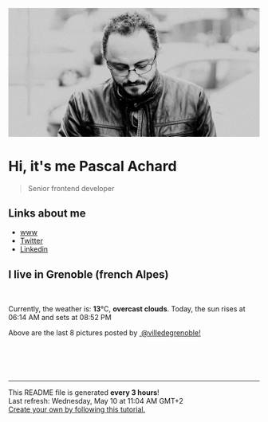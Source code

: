![Pascal Achard](./images/photo-pascal-achard.jpg)
# Hi, it's me Pascal Achard
> Senior frontend developer

## Links about me
- [www](https://www.pascal-achard.com)
- [Twitter](https://twitter.com/botmaster)
- [Linkedin](http://www.linkedin.com/in/pascal-achard)


## I live in Grenoble (french Alpes)
<img src="https://openweathermap.org/img/wn/04d@2x.png" alt="">

Currently, the weather is: **13**°C, **overcast clouds**.
Today, the sun rises at 06:14 AM and sets at 08:52 PM

Above are the last 8 pictures posted by <a href="https://www.instagram.com/villedegrenoble/" target="_blank"><img alt="" src="https://upload.wikimedia.org/wikipedia/commons/thumb/e/e7/Instagram_logo_2016.svg/1024px-Instagram_logo_2016.svg.png" width="20"/> @villedegrenoble!</a>

<p style="display: flex; flex-wrap: wrap; gap: 20px;">
        <img src="https://cdn1.picuki.com/hosted-by-instagram/q/0exhNuNYnjBGZDHIdN5WmL9I2Pk2GAlRNucaS7j0nyZiNxIsbHWB58ltwdev%7C%7CDlyKw1oASyLfztl5I4oVV9SZFR5PEbfQLaMRDpW5qmbVoCq1jZm%7C%7CZJgnb88LXUYZneu8csoOzjYMTIfQeoEH%7C%7Cb2rvUW+%7C%7C7wbTYNpi2TNLxCyQlWotfpUrJy9ZRzt52U1h+189JldAJZ+jtvdBFundPZlTIeAf3+Idp1orN2S%7C%7CkKhtAKv6K81SO2ECMseW16GX6Rv5+HoOAAuiDpYGhpqznheKc4EEMWggiO4Sc2q4Q+nbKSBaxVlNAphqL%7C%7CCmMDUjFKiCU%7C%7Ck8SqtgLsSUHv3EBQnjeel%7C%7CW+eqN29qrRI9GZZo%7C%7CO5iLFZbbMNbBYCEwoBsnPWBLxdOelPupgxsZtSulrzmGQxAGzIafFmhx0WWMe1hGqKMEhBcKTx5C3+3ON2juK8VU5.jpeg" alt="" width="200"/>
        <img src="https://cdn1.picuki.com/hosted-by-instagram/q/0exhNuNYnjBGZDHIdN5WmL9I2Pk2GAlRNucaS7j0nyZiNxIsbHWB58ltwdev%7C%7CDlyKw1oASyLfztl5Y8qUFVZZFt%7C%7COELbSLSPSTZR6a2dUICj2zxj9JdmnbY8JXMcZneu9MMvOzjYMTIfQeoEH%7C%7Cb2r+gS5vvwZDcFuDuTNOUtzCVG%7C%7CMm0X51wm8Qf8fTT0FOzv9R3GzNJzWM1eUAmscnbrSgLUbr2Ptl78ewlCLECi4kD6ezqlWu2FHlsRGB9KDOertaQz7hFui3rSzow+DySTf4KG1gbinSP4zcJ64N6ha2kcohp1KMZnpGGTzYQfk1KhjUok5e%7C%7CynSAPSam1x4Ck1%7C%7CyxJDnXvUsi4f3E%7C%7CeSVIjfxCfPSeTNGapJCSgjNNn8XFTjEcWfJuJYo4xuH%7C%7Cd%7C%7CkVGwrVDpIZbRhEdSQgpEgAuYBZYtG%7C%7CuZlf2m.jpeg" alt="" width="200"/>
        <img src="https://cdn1.picuki.com/hosted-by-instagram/q/0exhNuNYnjBGZDHIdN5WmL9I2Pk2GAlRNucaS7j0nyZiNxIsbHWB58ltwdGn%7C%7CDh6Kwh9HS+Lfztk4Y4uUVRQZFR4OkTdQLaJTjhQ6KmRUYCk1DZm955plL01LXMbY3+n98QoOzjYMTIfQeoEH%7C%7Cb2rvUV+fvwaTIFuDaWNOUtzCVG%7C%7CMm0X51wm8Rm3ayEv0Pxto0%7C%7CNylL9XkgKQcursrV%7C%7CndYEvL+M4Byp6JzSPkCj9ND1OHtpCa5BTB7Kz04KD6chYTJnLNRlSi%7C%7CbG1oo020VIgDdxwmkUCR8RM1v9EPp7TzN916+98ZkIGRT2UFAjsm8lJhmMntxxzsbkKqzFpLyWzcm7WyIdY2spjWD9nMfYjB7mzZZ+L5Opx8e3UnKN7nX1vrCKaxQcdcy90bSdseggyRtjmzd4%7C%7Cn1RcsXDNO0maJ.jpeg" alt="" width="200"/>
        <img src="https://cdn1.picuki.com/hosted-by-instagram/q/0exhNuNYnjBGZDHIdN5WmL9I2Pk2GAlRNucaS7j0nyZiNxIsbHWB58ltwdev%7C%7CDlyKw1oASyLfztk448pUl1ZZFd+PkXWQbWLSDhT56iaUoCj0TVj9JFilLc0KnMcZ3+s98soOzjYMTIfQeoEH%7C%7Cb2rvUW+%7C%7C7wbTYNpi2TNLxCyQlWotfpUrJy9ZRzt52U1h+189JldAJZ+jtvdBFundPZlTIeAf3+Idp1orN2S%7C%7CkKhtAKv6K81SO2ECMseW16GX6Rv5+HoOAAuiDpYGhpqzfheKc4EEMWggiMhls4i7o+hqKTDaxVgfh1%7C%7CKzSCmMDUjFKiCU%7C%7Ck8SqtgLsSUHv3EBQnjeel%7C%7CW+eqN29qrRI9CRatbcxTLTZ7%7C%7CHIJ8US3EXUfubS2mOJO2VCPFVztoXTv9m0lLlxxKLTLHzmhx0WWMe1hLSKMYhBcKTx5C3+3ON2juK8VU5.jpeg" alt="" width="200"/>
        <img src="https://cdn1.picuki.com/hosted-by-instagram/q/0exhNuNYnjBGZDHIdN5WmL9I2Pk2GAlRNucaS7j0nyZiNxIsbHWB58ltwdev%7C%7CDlyKw1oASyLfztk7I8rWFVXZFN+OEPeTrCKSj1c7qyZUujN1jZk8pZpl7w1LXQeZ3Co8MsvUAmYdSgIGaYDG7uo%7C%7CesJ+fjrcjcFrjOMNbRKmDdttdCwFahlza4lsfe4kx2xu5xncG114WNxahlw5OLUqQUCSKn5PN1gpKZlR7pCjMsS5LujyWu+H2xkfWx9Ez7RtI7V2dENhhzrdSFlqjH0AZY1LHMRiVbmkBsei8Eig9akbahM4bMKhY7RZSACW2E2hjtfwZftgALsSUGImUBRwT2Ej+b3ffZ79sXPBPW%7C%7CdvO6zzORRqPvMJJ5X10tK%7C%7CvweWn9MfGDLeNjmN1dDs5c8g+v5yyqXZjE7VV+AWgc12GuVcAnZ7uiyqyb4X7U32WIpFZpkg==.jpeg" alt="" width="200"/>
        <img src="https://cdn1.picuki.com/hosted-by-instagram/q/0exhNuNYnjBGZDHIdN5WmL9I2Pk2GAlRNecaS7j0nyZiNxIsbHWB58ltwdGn%7C%7CDh6Kwh9HS+Lfztk4I0sUl5VZFd8P0XXSbGIRT1Q6qmbV4Ck2zxh%7C%7CJ9nlb00LnEebH6m%7C%7C8cvOzjYMTIfQeoEH%7C%7Cb2rvUV8PvwazQFuDSQNOUtzCVG%7C%7CMm0X51wm8Qf8fTT0FOzv9R3GzNJzWM1eUAmscnbrSgLUbr2Ptl78ewmCLECi4kD6ezqlWu2FHlsRGB9KDOertaQz7tFui3rSzow+Dz%7C%7CQosZP3gd2GKZsDcJ64Ahr4+pcohp1KMZnpGGTzYQfU1KhjUok5e%7C%7CynSAPSam1x4Ck1%7C%7CyxJC3JdoNh7bVPaKsYeH54myRe+fvJ7F9ZFcCA%7C%7C2PRFjONsSYAtEUj7l2O+1ZkVGwrVDpIZKsiUtVQgpEgAuYBZYtG%7C%7CuZlf2m.jpeg" alt="" width="200"/>
        <img src="https://cdn1.picuki.com/hosted-by-instagram/q/0exhNuNYnjBGZDHIdN5WmL9I2Pk2GAlRNucaS7j0nyZiNxIsbHWB58ltwdev%7C%7CDlyKw1oASyLfztk444iU1lVZFB7OU3WS7eOSzdT7a2fUICj0zRn9JBjkrk0JHUaZH6n%7C%7C8QkOzjYMTIfQeoEH%7C%7Cb2rvUW+%7C%7C7wbTYNpi2TNLxCyQlWotfpUrJy9ZRzt52U1h+189JldAJZ+jtvdBFundPZlTIeAf3+Idp1orN2S%7C%7CkKhtAKv6K81SO2ECMseW16GX6Rv5+HoOAAuiDpYGhpqzfheKc4EEMWggitvwYFkZUPnJPyYKxVlM0clqvECmMDUjFKiCU%7C%7Ck8SqtgLsSUHv3EBQnjeel%7C%7CW+eqN29qrRI9KIWovc6SCZPKiMQJNpZ0AIMfDXB0+NJs2MHttrj8Z9SupU5mfn91DwcoPzmhx0WWMe1hLZW7cjBcKTx5C3+3ON2juK8VU5.jpeg" alt="" width="200"/>
        <img src="https://cdn1.picuki.com/hosted-by-instagram/q/0exhNuNYnjBGZDHIdN5WmL9I2Pk2GAlRNecaS7j0nyZiNxIsbHWB58ltwdev%7C%7CDlyKw1oASyLfztj440iVFpRZFN4PEbXQbSBSjxR56qbUuzN0TRg9Zdnlb8wLnQZZXGr98pDCnicKyVHDe0AUqilsOoU%7C%7CeXvbD4FuDKSPLQT9zJBpY6uSKVKz8J13bHR1Bv9vdBhGy5CoiVxfA8XrN7loi5XVfrjJs9zt6B6CLEAnchRpr6gnSu5X2soeGpwWT6ars3+ke08hiL8KWRorCeYSaoEIEQd3APuujAfptkcnrWxFbVSivoaloSRSWIKAk1ElkVtwIOctgLsSSaq3EEPlC2GhLy5L652mbT2BMmKBMG8+XXZS5iHDbxnbXk1EeWEY0jeA6eXK892wN9+G6FHj2yM%7C%7Cjeoc4Gy0xYsUmEfpWbdXMo2fPOe+7yt9iqIhDnf8gU=.jpeg" alt="" width="200"/>
</p>

------------
<p>This README file is generated <b>every 3 hours</b>!
    <br />Last refresh: Wednesday, May 10 at 11:04 AM GMT+2
    <br /><a href="https://medium.com/@th.guibert/how-to-create-a-self-updating-readme-md-for-your-github-profile-f8b05744ca91">Create your own by following this tutorial.</a>
</p>
<p><a href="https://github.com/botmaster/botmaster/actions/workflows/main.yaml"><img alt="" src="https://github.com/botmaster/botmaster/actions/workflows/main.yaml/badge.svg" /></a></p>


